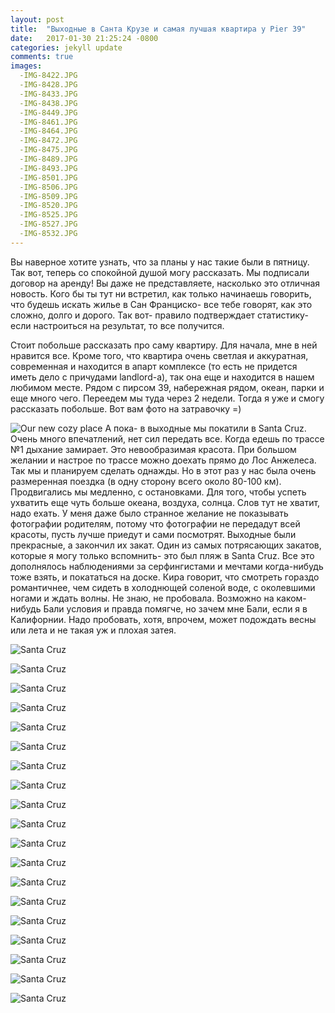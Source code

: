 ```yaml
---
layout: post
title:  "Выходные в Санта Крузе и самая лучшая квартира у Pier 39"
date:   2017-01-30 21:25:24 -0800
categories: jekyll update
comments: true
images:
  -IMG-8422.JPG
  -IMG-8428.JPG
  -IMG-8433.JPG
  -IMG-8438.JPG
  -IMG-8449.JPG
  -IMG-8461.JPG
  -IMG-8464.JPG
  -IMG-8472.JPG
  -IMG-8475.JPG
  -IMG-8489.JPG
  -IMG-8493.JPG
  -IMG-8501.JPG
  -IMG-8506.JPG
  -IMG-8509.JPG
  -IMG-8520.JPG
  -IMG-8525.JPG
  -IMG-8527.JPG
  -IMG-8532.JPG
---
```


Вы наверное хотите узнать, что за планы у нас такие были в пятницу. Так вот, теперь со спокойной душой могу рассказать. Мы подписали договор на аренду!  <!--separate--> 
Вы даже не представляете, насколько это отличная новость. Кого бы ты тут ни встретил, как только начинаешь говорить, что будешь искать жилье в Сан Франциско- все тебе говорят, как это сложно, долго и дорого. Так вот- правило подтверждает статистику-если настроиться на результат, то все получится.

Стоит побольше рассказать про саму квартиру. Для начала, мне в ней нравится все. Кроме того, что квартира очень светлая и аккуратная, современная и находится в апарт комплексе (то есть не придется иметь дело с причудами landlord-а), так она еще и находится в нашем любимом месте. Рядом с пирсом 39, набережная рядом, океан, парки и еще много чего. Переедем мы туда через 2 недели. Тогда я уже и смогу рассказать побольше. 
Вот вам фото на затравочку =)

![Our new cozy place](/assets/images/posts/2017-01-30-santa-cruz-weekend/IMG-9358.JPG)
А пока- в выходные мы покатили в Santa Cruz. Очень много впечатлений, нет сил передать все. Когда едешь по трассе №1 дыхание замирает. Это невообразимая красота. При большом желании и настрое по трассе можно доехать прямо до Лос Анжелеса. Так мы и планируем сделать однажды. Но в этот раз у нас была очень размеренная поездка (в одну сторону всего около 80-100 км). Продвигались мы медленно, с остановками. Для того, чтобы успеть ухватить еще чуть больше океана, воздуха, солнца. Слов тут не хватит, надо ехать. У меня даже было странное желание не показывать фотографии родителям, потому что фотографии не передадут всей красоты, пусть лучше приедут и сами посмотрят. 
Выходные были прекрасные, а закончил их закат. Один из самых потрясающих закатов, которые я могу только вспомнить- это был пляж в Santa Cruz. Все это дополнялось наблюдениями за серфингистами и мечтами когда-нибудь тоже взять, и покататься на доске. Кира говорит, что смотреть гораздо романтичнее, чем сидеть в холоднющей соленой воде, с околевшими ногами и ждать волны. Не знаю, не пробовала. Возможно на каком-нибудь Бали условия и правда помягче, но зачем мне Бали, если я в Калифорнии. Надо пробовать, хотя, впрочем, может подождать весны или лета и не такая уж и плохая затея.

![Santa Cruz](/assets/images/posts/2017-01-30-santa-cruz-weekend/IMG-8422.JPG)

![Santa Cruz](/assets/images/posts/2017-01-30-santa-cruz-weekend/IMG-8428.JPG)

![Santa Cruz](/assets/images/posts/2017-01-30-santa-cruz-weekend/IMG-8433.JPG)

![Santa Cruz](/assets/images/posts/2017-01-30-santa-cruz-weekend/IMG-8438.JPG)

![Santa Cruz](/assets/images/posts/2017-01-30-santa-cruz-weekend/IMG-8449.JPG)

![Santa Cruz](/assets/images/posts/2017-01-30-santa-cruz-weekend/IMG-8461.JPG)

![Santa Cruz](/assets/images/posts/2017-01-30-santa-cruz-weekend/IMG-8464.JPG)

![Santa Cruz](/assets/images/posts/2017-01-30-santa-cruz-weekend/IMG-8472.JPG)

![Santa Cruz](/assets/images/posts/2017-01-30-santa-cruz-weekend/IMG-8475.JPG)

![Santa Cruz](/assets/images/posts/2017-01-30-santa-cruz-weekend/IMG-8489.JPG)

![Santa Cruz](/assets/images/posts/2017-01-30-santa-cruz-weekend/IMG-8493.JPG)

![Santa Cruz](/assets/images/posts/2017-01-30-santa-cruz-weekend/IMG-8501.JPG)

![Santa Cruz](/assets/images/posts/2017-01-30-santa-cruz-weekend/IMG-8506.JPG)

![Santa Cruz](/assets/images/posts/2017-01-30-santa-cruz-weekend/IMG-8509.JPG)

![Santa Cruz](/assets/images/posts/2017-01-30-santa-cruz-weekend/IMG-8520.JPG)

![Santa Cruz](/assets/images/posts/2017-01-30-santa-cruz-weekend/IMG-8525.JPG)

![Santa Cruz](/assets/images/posts/2017-01-30-santa-cruz-weekend/IMG-8527.JPG)

![Santa Cruz](/assets/images/posts/2017-01-30-santa-cruz-weekend/IMG-8532.JPG)

![Santa Cruz](/assets/images/posts/2017-01-30-santa-cruz-weekend/IMG-8533.JPG)